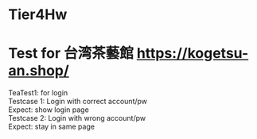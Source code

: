 # Tier4Hw
# Test for 台湾茶藝館 https://kogetsu-an.shop/


TeaTest1: for login  
Testcase 1: Login with correct account/pw  
  Expect: show login page  
Testcase 2: Login with wrong account/pw  
  Expect: stay in same page  


